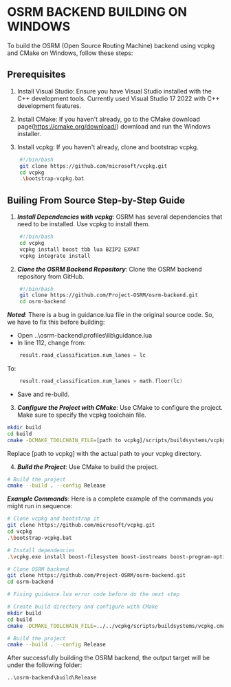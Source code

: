 # OSRM BACKEND BUILDING ON WINDOWS 

To build the OSRM (Open Source Routing Machine) backend using vcpkg and CMake on Windows, follow these steps:

## Prerequisites

1. Install Visual Studio: Ensure you have Visual Studio installed with the C++ development tools.
Currently used Visual Studio 17 2022 with C++ development features.

2. Install CMake: If you haven't already, go to the CMake download page(https://cmake.org/download/) download and run the Windows installer.

3. Install vcpkg: If you haven't already, clone and bootstrap vcpkg.

```bash
    #!/bin/bash
    git clone https://github.com/microsoft/vcpkg.git
    cd vcpkg
    .\bootstrap-vcpkg.bat
```

## Builing From Source Step-by-Step Guide

1. ***Install Dependencies with vcpkg***: OSRM has several dependencies that need to be installed. Use vcpkg to install them.

```bash
    #!/bin/bash
    cd vcpkg
    vcpkg install boost tbb lua BZIP2 EXPAT
    vcpkg integrate install
```

2. ***Clone the OSRM Backend Repository***: Clone the OSRM backend repository from GitHub.

```bash
    #!/bin/bash
    git clone https://github.com/Project-OSRM/osrm-backend.git
    cd osrm-backend
```

***Noted***: There is a bug in guidance.lua file in the original source code. So, we have to fix this before building:
 - Open ..\osrm-backend\profiles\lib\guidance.lua
 - In line 112, change from: 

```c++
    result.road_classification.num_lanes = lc
```

To: 

```c++
    result.road_classification.num_lanes = math.floor(lc)
```

- Save and re-build.

3. ***Configure the Project with CMake***: Use CMake to configure the project. Make sure to specify the vcpkg toolchain file.

```bash
mkdir build
cd build
cmake -DCMAKE_TOOLCHAIN_FILE=[path to vcpkg]/scripts/buildsystems/vcpkg.cmake ..
```

Replace [path to vcpkg] with the actual path to your vcpkg directory.

4. ***Build the Project***: Use CMake to build the project.

```bash
# Build the project
cmake --build . --config Release
```

***Example Commands***:
Here is a complete example of the commands you might run in sequence:

```bash
# Clone vcpkg and bootstrap it
git clone https://github.com/microsoft/vcpkg.git
cd vcpkg
.\bootstrap-vcpkg.bat

# Install dependencies
.\vcpkg.exe install boost-filesystem boost-iostreams boost-program-options boost-system boost-test boost-thread tbb

# Clone OSRM backend
git clone https://github.com/Project-OSRM/osrm-backend.git
cd osrm-backend

# Fixing guidance.lua error code before do the next step

# Create build directory and configure with CMake
mkdir build
cd build
cmake -DCMAKE_TOOLCHAIN_FILE=../../vcpkg/scripts/buildsystems/vcpkg.cmake ..

# Build the project
cmake --build . --config Release

```

After successfully building the OSRM backend, the output target will be under the following folder: 

```
..\osrm-backend\build\Release
```

